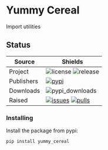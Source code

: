 # Yummy Cereal

Import utilities

## Status

| Source     | Shields                                                        |
| ---------- | -------------------------------------------------------------- |
| Project    | ![license][license] ![release][release]                        |
| Publishers | [![pypi][pypi]][pypi_link]                                     |
| Downloads  | ![pypi_downloads][pypi_downloads]                              |
| Raised     | [![issues][issues]][issues_link] [![pulls][pulls]][pulls_link] |

[license]: https://img.shields.io/github/license/joellefkowitz/yummy-cereal
[release]: https://img.shields.io/github/v/tag/joellefkowitz/yummy-cereal
[pypi]: https://img.shields.io/pypi/v/yummy-cereal "PyPi"
[pypi_link]: https://pypi.org/project/yummy-cereal
[python_version]: https://img.shields.io/pypi/pyversions/yummy-cereal
[pypi_downloads]: https://img.shields.io/pypi/dw/yummy-cereal
[issues]: https://img.shields.io/github/issues/joellefkowitz/yummy-cereal "Issues"
[issues_link]: https://github.com/JoelLefkowitz/yummy-cereal/issues
[pulls]: https://img.shields.io/github/issues-pr/joellefkowitz/yummy-cereal "Pull requests"
[pulls_link]: https://github.com/JoelLefkowitz/yummy-cereal/pulls

### Installing

Install the package from pypi:

```bash
pip install yummy_cereal
```
